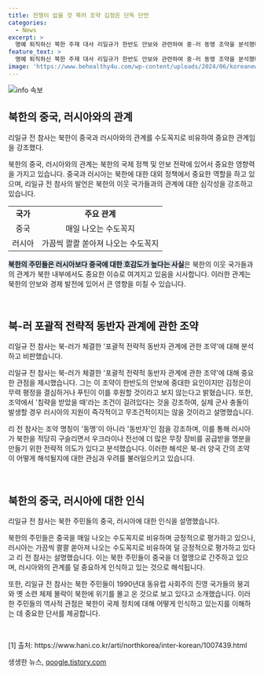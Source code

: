 ```yaml
---
title: 전쟁이 없을 것 북러 조약 김정은 단독 단언
categories:
  - News
excerpt: >
  명예 퇴직하신 북한 주재 대사 리일규가 한반도 안보와 관련하여 중·러 동맹 조약을 분석했다. 북·러 동맹 관계를 동반자로 명명하면서 러시아의 의도를 분석했다. 중국은 물이 매일 나오는 수도꼭지에 비유하며 북한이 중국보다 러시아를 선호하는 경향을 지적했다. 또한, 북한 주민들이 중국을 혈맹으로 여기는 것으로 보고 동유럽 국가들의 붕괴로 인한 위기를 경험하면서 중국에 대한 호감도가 높다고 언급했다.
feature_text: >
  명예 퇴직하신 북한 주재 대사 리일규가 한반도 안보와 관련하여 중·러 동맹 조약을 분석했다. 북·러 동맹 관계를 동반자로 명명하면서 러시아의 의도를 분석했다. 중국은 물이 매일 나오는 수도꼭지에 비유하며 북한이 중국보다 러시아를 선호하는 경향을 지적했다. 또한, 북한 주민들이 중국을 혈맹으로 여기는 것으로 보고 동유럽 국가들의 붕괴로 인한 위기를 경험하면서 중국에 대한 호감도가 높다고 언급했다.
image: 'https://www.behealthy4u.com/wp-content/uploads/2024/06/koreanews.jpg'
---
```


<p><img src="https://www.behealthy4u.com/wp-content/uploads/2024/06/koreanews.jpg" alt="info 속보" /></p>

<h2 data-ke-size="size26">북한의 중국, 러시아와의 관계</h2>

<p data-ke-size="size16">리일규 전 참사는 북한이 중국과 러시아와의 관계를 수도꼭지로 비유하여 중요한 관계임을 강조했다.</p>

<p>북한의 중국, 러시아와의 관계는 북한의 국제 정책 및 안보 전략에 있어서 중요한 영향력을 가지고 있습니다. 중국과 러시아는 북한에 대한 대외 정책에서 중요한 역할을 하고 있으며, 리일규 전 참사의 발언은 북한의 이웃 국가들과의 관계에 대한 심각성을 강조하고 있습니다.</p>

<table>
  <tr>
    <td style="text-align: center; height: 17px;"><b>국가</b></td>
    <td style="text-align: center; height: 17px;"><b>주요 관계</b></td>
  </tr>
  <tr>
    <td style="text-align: center; height: 17px;">중국</td>
    <td style="text-align: center; height: 17px;">매일 나오는 수도꼭지</td>
  </tr>
  <tr>
    <td style="text-align: center; height: 17px;">러시아</td>
    <td style="text-align: center; height: 17px;">가끔씩 콸콸 쏟아져 나오는 수도꼭지</td>
  </tr>
</table>

<p><b><span style="background-color: #21538527;">북한의 주민들은 러시아보다 중국에 대한 호감도가 높다는 사실</span></b>은 북한의 이웃 국가들과의 관계가 북한 내부에서도 중요한 이슈로 여겨지고 있음을 시사합니다. 이러한 관계는 북한의 안보와 경제 발전에 있어서 큰 영향을 미칠 수 있습니다.</p>

<p data-ke-size="size16">&nbsp;</p>

<h2 data-ke-size="size26">북-러 포괄적 전략적 동반자 관계에 관한 조약</h2>

<p data-ke-size="size16">리일규 전 참사는 북-러가 체결한 '포괄적 전략적 동반자 관계에 관한 조약'에 대해 분석하고 비판했습니다.</p>

<p>리일규 전 참사는 북-러가 체결한 '포괄적 전략적 동반자 관계에 관한 조약'에 대해 중요한 관점을 제시했습니다. 그는 이 조약이 한반도의 안보에 중대한 요인이지만 김정은이 무력 평정을 결심하거나 푸틴이 이를 후원할 것이라고 보지 않는다고 밝혔습니다. 또한, 조약에서 '침략을 받았을 때'라는 조건이 걸려있다는 것을 강조하여, 실제 군사 충돌이 발생할 경우 러시아의 지원이 즉각적이고 무조건적이지는 않을 것이라고 설명했습니다.</p>

<p>리 전 참사는 조약 명칭이 '동맹'이 아니라 '동반자'인 점을 강조하며, 이를 통해 러시아가 북한을 적당히 구슬리면서 우크라이나 전선에 더 많은 무장 장비를 공급받을 명분을 만들기 위한 전략적 의도가 있다고 분석했습니다. 이러한 해석은 북-러 양국 간의 조약이 어떻게 해석될지에 대한 관심과 우려를 불러일으키고 있습니다.</p>

<p data-ke-size="size16">&nbsp;</p>

<h2 data-ke-size="size26">북한의 중국, 러시아에 대한 인식</h2>

<p data-ke-size="size16">리일규 전 참사는 북한 주민들의 중국, 러시아에 대한 인식을 설명했습니다.</p>

<p>북한의 주민들은 중국을 매일 나오는 수도꼭지로 비유하며 긍정적으로 평가하고 있으나, 러시아는 가끔씩 콸콸 쏟아져 나오는 수도꼭지로 비유하여 덜 긍정적으로 평가하고 있다고 리 전 참사는 설명했습니다. 이는 북한 주민들이 중국을 더 혈맹으로 간주하고 있으며, 러시아와의 관계를 덜 중요하게 인식하고 있는 것으로 해석됩니다.</p>

<p>또한, 리일규 전 참사는 북한 주민들이 1990년대 동유럽 사회주의 진영 국가들의 붕괴와 옛 소련 체제 몰락이 북한에 위기를 몰고 온 것으로 보고 있다고 소개했습니다. 이러한 주민들의 역사적 관점은 북한이 국제 정치에 대해 어떻게 인식하고 있는지를 이해하는 데 중요한 단서를 제공합니다.</p>

<p data-ke-size="size16">&nbsp;</p>

<p>[1] 출처: https://www.hani.co.kr/arti/northkorea/inter-korean/1007439.html</p>
생생한 뉴스, <a href="https://qoogle.tistory.com" rel="dofollow">qoogle.tistory.com</a>


